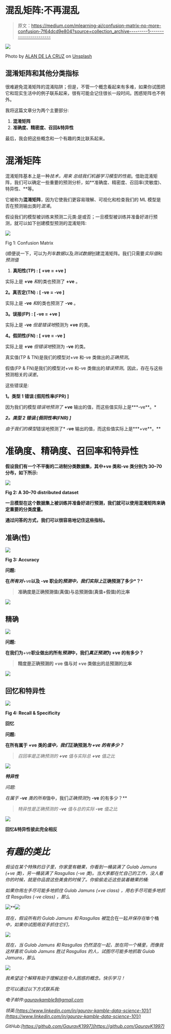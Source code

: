 # 混乱矩阵:不再混乱

> 原文：<https://medium.com/mlearning-ai/confusion-matrix-no-more-confusion-7f64dcd9e804?source=collection_archive---------1----------------------->

![](img/746e70ef24f03aec17a8418ecc9933e1.png)

Photo by [ALAN DE LA CRUZ](https://unsplash.com/@alandelacruz4?utm_source=medium&utm_medium=referral) on [Unsplash](https://unsplash.com?utm_source=medium&utm_medium=referral)

## 混淆矩阵和其他分类指标

很难避免混淆矩阵的混淆陷阱；但是，不管一个概念看起来有多难，如果你试图把它和现实生活中的例子联系起来，很有可能会记住很长一段时间。困惑矩阵也不例外。

我将这篇文章分为两个主要部分:

1.  **混淆矩阵**
2.  **准确度、精密度、召回&特异性**

最后，我会把这些概念和一个有趣的类比联系起来。

# 混淆矩阵

混淆矩阵基本上是一种*技术，用来* *总结我们机器学习模型的性能*。借助混淆矩阵，我们可以确定一些重要的预测分析，如**准确度、精密度、召回率(灵敏度)、特异性、**等。

它被称为**混淆矩阵**，因为它使我们更容易理解、可视化和检查我们的 ML 模型是否在预测输出类时*混淆*。

假设我们的模型被训练来预测二元类:是或否；一旦模型被训练并准备好进行预测，就可以如下创建模型预测的混淆矩阵:

![](img/8975e358d75c40cb62be4f79267b9090.png)

Fig 1: Confusion Matrix

(顺便说一下，可以为*列车数据*以及*测试数据*创建混淆矩阵。我们只需要*实际值*和*预测值*

1.  **真阳性(TP) : [ +ve = +ve ]**

实际上是 **+ve** *和*的类也预测了 **+ve** 。

**2。真否定(TN) : [ -ve = -ve ]**

实际上是 **-ve** *和*的类也预测了 **-ve** 。

**3。误报(FP) : [ -ve = +ve ]**

实际上是 **-ve** *但是错误地*预测为 **+ve** 的类。

**4。假阴性(FN) : [ +ve = -ve ]**

实际上是 **+ve** *但错误地*预测为 **-ve** 的类。

真实值(TP & TN)是我们的模型对+ve 和-ve 类做出的*正确预测*。

假值(FP & FN)是我们的模型对+ve 和-ve 类做出的*错误预测*。因此，存在与这些预测相关的*误差*。

这些错误是:

**1。类型 1 错误:[假阳性率(FPR) ]**

因为我们的模型*错误地预测了* **+ve** 输出的值，而这些值实际上是***-ve**。*

***2。类型 2 错误:[假阴性率(FNR) ]***

*由于我们的模型*错误地预测了* **-ve** 输出的值，而这些值实际上是***+ve**。**

# **准确度、精确度、召回率和特异性**

**假设我们有一个不平衡的二进制分类数据集，其中+ve 类和-ve 类分别为 30–70 分布，如下所示:**

**![](img/a95050211a8e9483e2d2270023bdef91.png)**

**Fig 2: A 30–70 distributed dataset**

**一旦模型在这个数据集上被训练并准备好进行预测，我们就可以使用混淆矩阵来确定重要的分类度量。**

**通过问答的方式，我们可以很容易地记住这些指标。**

## **准确(性)**

**![](img/8876b52ac7ce950a0dda58ab1cdf1a92.png)**

**Fig 3: Accuracy**

**问题:**

**在*所有对***+ve**以及 **-ve** 职业的*预测中，我们实际上*正确预测了多少*？***

> **准确度是正确预测值(真值)与总预测值(真值+假值)的比率**

**![](img/cf6f14383fdb8d25a51383a117b249c5.png)**

## **精确**

**![](img/e6a16dd527e0ab46c0f2a562c8a60219.png)**

**问题:**

**在我们为**+ve**职业做出的所有*预测*中，我们*真正预测*为 **+ve** 的有多少？**

> **精度是正确预测的 **+ve** 值与对 **+ve** 类做出的总预测的比率**

**![](img/94e731e2fc82ec8afaea333298a751f9.png)**

## **回忆和特异性**

**![](img/097097cc7d2d2fb8e97bfcefbc37e9d1.png)**

**Fig 4: Recall & Specificity**

****回忆****

**问题:**

**在所有属于 **+ve** 类的*值中，我们*正确预测*为 **+ve** 的有多少？***

> *召回率是正确预测的 **+ve** 值与实际总 **+ve** 值之比*

*![](img/c122dd7401b32499c310ef66f0e38da3.png)*

***特异性***

*问题:*

*在属于 **-ve** 类的所有*值中，我们*正确预测*为 **-ve** 的有多少？**

> *特异性是正确预测的 **-ve** 值与总的实际 **-ve** 值之比*

*![](img/c4ca588df436d77422cd0ed01013a1b4.png)*

**回忆&特异性彼此完全相反**

# *有趣的类比*

*假设在某个特殊的日子里，你家里有糖果，你看到一桶装满了 Gulab Jamuns (+ve 类)，另一桶装满了 Rasgullas (-ve 类)。当大家都在忙自己的工作，没人看你的时候，就是你品尝这些美食的时候了。你偷偷走近这些装着糖果的桶:*

*如果你用左手尽可能多地抓住 *Gulab Jamuns (+ve class)* ，用右手尽可能多地抓住 *Rasgullas (-ve class)* ，那么*

*![](img/e861bc120677ead439a1f61508007d81.png)**![](img/9c59287bc32805ad775825f8eed1b4c2.png)*

*现在，假设所有的 *Gulab Jamuns* 和 *Rasgullas* 被*混合在一起*并保存在*单个桶*中，如果你试图用双手抓住它们，*

*![](img/61d62da90ceefccbc0acf5947bf0b25e.png)*

*现在，当 Gulab Jamuns 和 Rasgullas 仍然混在一起，放在同一个桶里，而像我这样喜欢 Gulab Jamuns 胜过 Rasgullas 的人，试图尽可能多地抓取 Gulab Jamuns，那么*

*![](img/d8006512b687ad2c3c8bd8c8de5b3d28.png)*

*我希望这个解释有助于理解这些令人困惑的概念。快乐学习！*

*您可以通过以下方式联系我:*

*电子邮件:gauravkamble9@gmail.com*

*领英:[https://www.linkedin.com/in/gaurav-kamble-data-science-101/](https://www.linkedin.com/in/gaurav-kamble-data-science-101/)*

*GitHub:[https://github.com/GauravK1997](https://github.com/GauravK1997)*